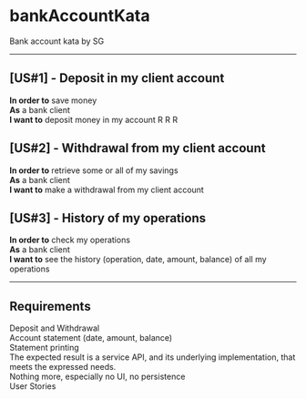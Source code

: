 # bankAccountKata
Bank account kata by SG

---

## [US#1] - Deposit in my client account
**In order to** save money\
**As** a bank client\
**I want to** deposit money in my account
R
R
R
## [US#2] - Withdrawal from my client account
**In order to** retrieve some or all of my savings\
**As** a bank client\
**I want to** make a withdrawal from my client account



## [US#3] - History of my operations
**In order to** check my operations\
**As** a bank client\
**I want to** see the history (operation, date, amount, balance) of all my operations

---

Requirements
---

Deposit and Withdrawal\
Account statement (date, amount, balance)\
Statement printing\
The expected result is a service API, and its underlying implementation, that meets the expressed needs.\
Nothing more, especially no UI, no persistence\
User Stories
